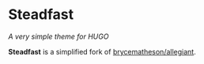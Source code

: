 # Steadfast
_A very simple theme for HUGO_

**Steadfast** is a simplified fork of [brycematheson/allegiant](https://github.com/brycematheson/allegiant).
